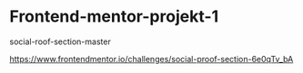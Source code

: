 # Frontend-mentor-projekt-1

social-roof-section-master

https://www.frontendmentor.io/challenges/social-proof-section-6e0qTv_bA
